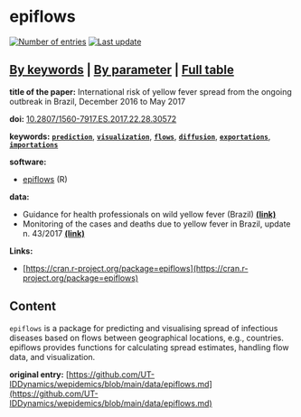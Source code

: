 <!--DO NOT EDIT BY HAND-->
 
#  epiflows 
 

[![Number of entries](https://img.shields.io/badge/dynamic/json?label=Entries&query=message&url=https%3A%2F%2Fut-iddynamics.github.io%2Fwepidemics%2Finfo%2Fentries.json)](https://github.com/UT-IDDynamics/wepidemics) [![Last update](https://img.shields.io/github/last-commit/UT-IDDynamics/wepidemics)](https://github.com/UT-IDDynamics/wepidemics)

[**By keywords**](../by-keyword.md) \| [**By parameter**](../by-parameter.md) \| [**Full table**](../full-table.md)
---
 
 
**title of the paper:** International risk of yellow fever spread from the ongoing outbreak in Brazil, December 2016 to May 2017
 
**doi:** [10.2807/1560-7917.ES.2017.22.28.30572](https://doi.org/10.2807/1560-7917.ES.2017.22.28.30572)
 

**keywords:** [**`prediction`**](../by-keyword.md#prediction), [**`visualization`**](../by-keyword.md#visualization), [**`flows`**](../by-keyword.md#flows), [**`diffusion`**](../by-keyword.md#diffusion), [**`exportations`**](../by-keyword.md#exportations), [**`importations`**](../by-keyword.md#importations) 

**software:**
 
 - [epiflows](https://github.com/reconhub/epiflows/) (R) 

**data:**
 
 - Guidance for health professionals on wild yellow fever (Brazil) [**(link)**](http://portalsaude.saude.gov.br/index.php/o-ministerio/principal/leia-mais-o-ministerio/619-secretaria-svs/l1-svs/27300-febre-amarela-informacao-e-orientacao) 
 - Monitoring of the cases and deaths due to yellow fever in Brazil, update n. 43/2017 [**(link)**](http://portalarquivos.saude.gov.br/images/pdf/2017/junho/02/COES-FEBRE-AMARELA---INFORME-43---Atualiza----o-em-31maio2017.pdf) 

**Links:**
 
 - [https://cran.r-project.org/package=epiflows](https://cran.r-project.org/package=epiflows) 


## Content



`epiflows` is a package for predicting and visualising spread of infectious diseases based on flows between geographical locations, e.g., countries. epiflows provides functions for calculating spread estimates, handling flow data, and visualization.





 **original entry:**  [https://github.com/UT-IDDynamics/wepidemics/blob/main/data/epiflows.md](https://github.com/UT-IDDynamics/wepidemics/blob/main/data/epiflows.md) 
